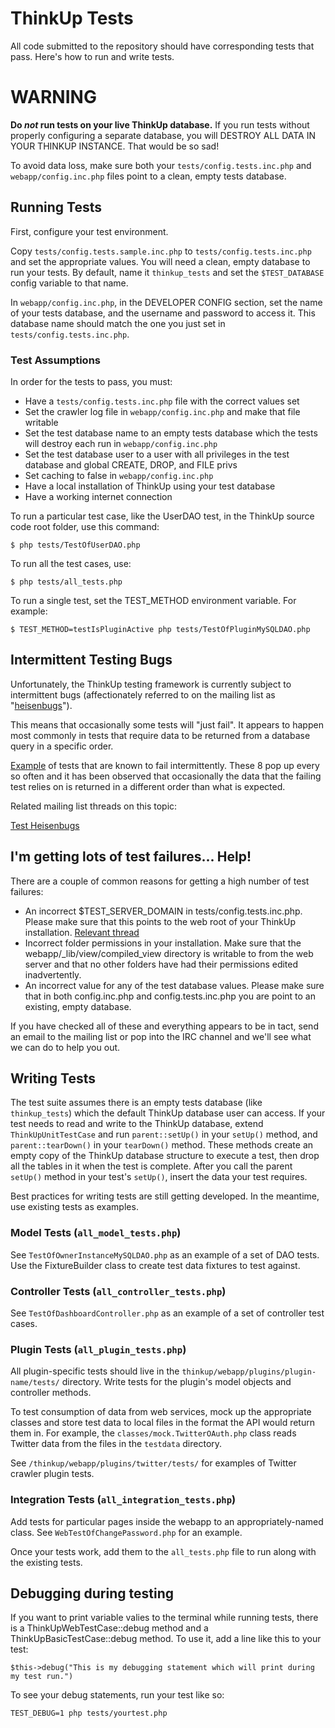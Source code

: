 # ThinkUp Tests

All code submitted to the repository should have corresponding tests that pass. Here's how to run and write tests. 

# WARNING

**Do *not* run tests on your live ThinkUp database.** If you run tests without properly configuring a separate database,
you will DESTROY ALL DATA IN YOUR THINKUP INSTANCE. That would be so sad!

To avoid data loss, make sure both your `tests/config.tests.inc.php` and `webapp/config.inc.php` files point to a 
clean, empty tests database.

## Running Tests

First, configure your test environment. 

Copy `tests/config.tests.sample.inc.php` to `tests/config.tests.inc.php` and 
set the appropriate values. You will need a clean, empty database to run your tests. By default, name it 
`thinkup_tests` and set the `$TEST_DATABASE` config variable to that name.

In `webapp/config.inc.php`, in the DEVELOPER CONFIG section, set the name of your tests database, and the username and
password to access it. This database name should match the one you just set in `tests/config.tests.inc.php`.

### Test Assumptions

In order for the tests to pass, you must:

* Have a `tests/config.tests.inc.php` file with the correct values set
* Set the crawler log file in `webapp/config.inc.php` and make that file writable
* Set the test database name to an empty tests database which the tests will destroy each run in `webapp/config.inc.php`
* Set the test database user to a user with all privileges in the test database and global CREATE, DROP, and FILE privs
* Set caching to false in `webapp/config.inc.php`
* Have a local installation of ThinkUp using your test database
* Have a working internet connection

To run a particular test case, like the UserDAO test, in the ThinkUp source code root folder, use this command: 

    $ php tests/TestOfUserDAO.php

To run all the test cases, use:

    $ php tests/all_tests.php

To run a single test, set the TEST_METHOD environment variable. For example:

    $ TEST_METHOD=testIsPluginActive php tests/TestOfPluginMySQLDAO.php

## Intermittent Testing Bugs

Unfortunately, the ThinkUp testing framework is currently subject to intermittent bugs (affectionately referred to on
the mailing list as "[heisenbugs](http://en.wikipedia.org/wiki/Uncertainty_principle)").

This means that occasionally some tests will "just fail". It appears to happen most commonly in tests that require
data to be returned from a database query in a specific order.

[Example](https://groups.google.com/a/expertlabs.org/group/thinkup-dev/browse_thread/thread/e15a110499bb19ba#) of
tests that are known to fail intermittently. These 8 pop up every so often and it has been observed that occasionally
the data that the failing test relies on is returned in a different order than what is expected.

Related mailing list threads on this topic:

[Test Heisenbugs](https://groups.google.com/forum/#!searchin/thinkupapp/heisenbug/thinkupapp/i0CTDqB9auQ/wP2o59MLgE4J)

## I'm getting lots of test failures... Help!

There are a couple of common reasons for getting a high number of test failures:

* An incorrect $TEST_SERVER_DOMAIN in tests/config.tests.inc.php. Please make sure that this points to the web root
of your ThinkUp installation.
[Relevant thread](https://groups.google.com/a/expertlabs.org/group/thinkup-dev/browse_thread/thread/755ac5a5f32666fc/)
* Incorrect folder permissions in your installation. Make sure that the webapp/_lib/view/compiled_view directory is
writable to from the web server and that no other folders have had their permissions edited inadvertently.
* An incorrect value for any of the test database values. Please make sure that in both config.inc.php and
config.tests.inc.php you are point to an existing, empty database.

If you have checked all of these and everything appears to be in tact, send an email to the mailing list or pop into
the IRC channel and we'll see what we can do to help you out.

## Writing Tests

The test suite assumes there is an empty tests database (like `thinkup_tests`) which the default ThinkUp database user 
can access. If your test needs to read and write to the ThinkUp database, extend `ThinkUpUnitTestCase` and run 
`parent::setUp()` in your `setUp()` method, and `parent::tearDown()` in your `tearDown()` method. These methods create 
an empty copy of the ThinkUp database structure to execute a test, then drop all the tables in it when the test is
complete. After you call the parent `setUp()` method in your test's `setUp()`, insert the data your test requires. 

Best practices for writing tests are still getting developed. In the meantime, use existing tests as examples. 

### Model Tests (`all_model_tests.php`)

See `TestOfOwnerInstanceMySQLDAO.php` as an example of a set of DAO tests. Use the FixtureBuilder class to create test
data fixtures to test against.

### Controller Tests (`all_controller_tests.php`)

See `TestOfDashboardController.php` as an example of a set of controller test cases.

### Plugin Tests (`all_plugin_tests.php`)

All plugin-specific tests should live in the `thinkup/webapp/plugins/plugin-name/tests/` directory. Write tests
for the plugin's model objects and controller methods. 

To test consumption of data from web services, mock up the appropriate classes and store test data to local files in 
the format the API would return them in. For example, the `classes/mock.TwitterOAuth.php` class reads Twitter data 
from the files in the `testdata` directory. 

See `/thinkup/webapp/plugins/twitter/tests/` for examples of Twitter crawler plugin tests. 

### Integration Tests (`all_integration_tests.php`)

Add tests for particular pages inside the webapp to an appropriately-named class. See `WebTestOfChangePassword.php` 
for an example. 

Once your tests work, add them to the `all_tests.php` file to run along with the existing tests. 

## Debugging during testing

If you want to print variable valies to the terminal while running tests, there is a ThinkUpWebTestCase::debug method
and a ThinkUpBasicTestCase::debug method. To use it, add a line like this to your test:

`$this->debug("This is my debugging statement which will print during my test run.")`

To see your debug statements, run your test like so:

`TEST_DEBUG=1 php tests/yourtest.php`
